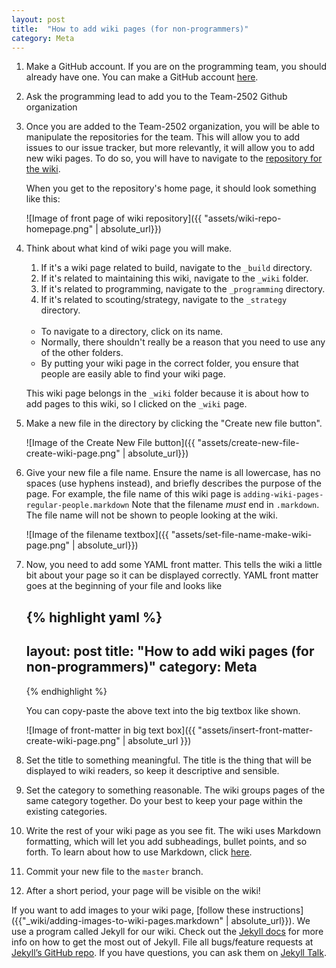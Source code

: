 ```yaml
---
layout: post
title:  "How to add wiki pages (for non-programmers)"
category: Meta
---
```


1. Make a GitHub account. If you are on the programming team, you should already have one. You can make a GitHub account [here](https://github.com/).

1. Ask the programming lead to add you to the Team-2502 Github organization

1. Once you are added to the Team-2502 organization, you will be able to manipulate the repositories for the team. 
    This will allow you to add issues to our issue tracker, but more relevantly, it will allow you to add new wiki pages. 
    To do so, you will have to navigate to the [repository for the wiki](https://github.com/Team-2502/Team-2502.github.io).
    <br  />
    
    When you get to the repository's home page, it should look something like this:
    
    ![Image of front page of wiki repository]({{ "assets/wiki-repo-homepage.png" | absolute_url}})

1. Think about what kind of wiki page you will make. 
    1. If it's a wiki page related to build, navigate to the `_build` directory. 
    1. If it's related to maintaining this wiki, navigate to the `_wiki` folder. 
    1. If it's related to programming, navigate to the `_programming` directory.
    1. If it's related to scouting/strategy, navigate to the `_strategy` directory.
    <br  />
    
    * To navigate to a directory, click on its name.  
    * Normally, there shouldn't really be a reason that you need to use any of the other folders.
    * By putting your wiki page in the correct folder, you ensure that people are easily able to find your wiki page.
    
    This wiki page belongs in the `_wiki` folder because it is about how to add pages to this wiki, so I clicked on the `_wiki` page.
  
1. Make a new file in the directory by clicking the "Create new file button". 

    ![Image of the Create New File button]({{ "assets/create-new-file-create-wiki-page.png" | absolute_url}})

1. Give your new file a file name. Ensure the name is all lowercase, has no spaces (use hyphens instead), and briefly describes the purpose of the page. 
For example, the file name of this wiki page is `adding-wiki-pages-regular-people.markdown` Note that the filename *must* end in `.markdown`.
The file name will not be shown to people looking at the wiki.

    ![Image of the filename textbox]({{ "assets/set-file-name-make-wiki-page.png" | absolute_url}})

1. Now, you need to add some YAML front matter. This tells the wiki a little bit about your page so it can be displayed correctly. YAML front matter goes at the beginning of your file and looks like

    {% highlight yaml %}
    ---
    layout: post
    title:  "How to add wiki pages (for non-programmers)"
    category: Meta
    ---
    {% endhighlight %}

   You can copy-paste the above text into the big textbox like shown.
    
   ![Image of front-matter in big text box]({{ "assets/insert-front-matter-create-wiki-page.png" | absolute_url }})
    
    
1. Set the title to something meaningful. The title is the thing that will be displayed to wiki readers, so keep it descriptive and sensible.

1. Set the category to something reasonable. The wiki groups pages of the same category together.
Do your best to keep your page within the existing categories. 

1. Write the rest of your wiki page as you see fit. The wiki uses Markdown formatting, which will let you add subheadings, bullet points, and so forth. To learn about how to use Markdown, click [here](https://github.com/adam-p/markdown-here/wiki/Markdown-Cheatsheet).

1. Commit your new file to the `master` branch.

1. After a short period, your page will be visible on the wiki!


If you want to add images to your wiki page, [follow these instructions](\{\{"_wiki/adding-images-to-wiki-pages.markdown" | absolute_url}}).
We use a program called Jekyll for our wiki. Check out the [Jekyll docs][jekyll-docs] for more info on how to get the most out of Jekyll. File all bugs/feature requests at [Jekyll’s GitHub repo][jekyll-gh]. If you have questions, you can ask them on [Jekyll Talk][jekyll-talk].

[jekyll-docs]: https://jekyllrb.com/docs/home
[jekyll-gh]:   https://github.com/jekyll/jekyll
[jekyll-talk]: https://talk.jekyllrb.com/
